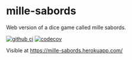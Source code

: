 # mille-sabords

Web version of a dice game called mille sabords.

[![github ci](https://github.com/damiflore/mille-sabords/workflows/ci/badge.svg)](https://github.com/damiflore/mille-sabords/actions?workflow=ci)
[![codecov](https://codecov.io/gh/damiflore/mille-sabords/branch/master/graph/badge.svg)](https://codecov.io/gh/damiflore/mille-sabords)

Visible at https://mille-sabords.herokuapp.com/
